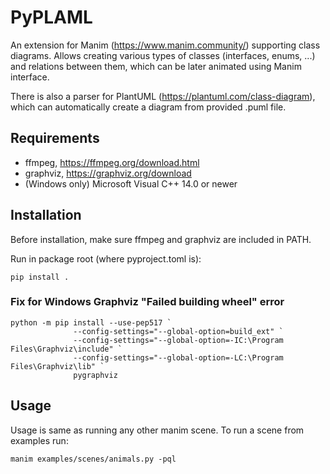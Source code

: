 # PyPLAML

An extension for Manim (https://www.manim.community/) supporting class diagrams. Allows creating various types
of classes (interfaces,
enums, ...) and relations between them, which can be later animated using Manim interface.

There is also a parser for PlantUML (https://plantuml.com/class-diagram), which can automatically create a diagram from
provided .puml file.

## Requirements

- ffmpeg, https://ffmpeg.org/download.html
- graphviz, https://graphviz.org/download
- (Windows only) Microsoft Visual C++ 14.0 or newer

## Installation

Before installation, make sure ffmpeg and graphviz are included in PATH.

Run in package root (where pyproject.toml is):

```
pip install .
```

### Fix for Windows Graphviz "Failed building wheel" error

```
python -m pip install --use-pep517 `
              --config-settings="--global-option=build_ext" `
              --config-settings="--global-option=-IC:\Program Files\Graphviz\include" `
              --config-settings="--global-option=-LC:\Program Files\Graphviz\lib" `
              pygraphviz
```

## Usage

Usage is same as running any other manim scene. To run a scene from examples run:

```commandline
manim examples/scenes/animals.py -pql
```